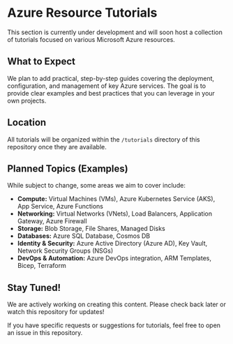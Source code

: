 # Azure Resource Tutorials

This section is currently under development and will soon host a collection of tutorials focused on various Microsoft Azure resources.

## What to Expect

We plan to add practical, step-by-step guides covering the deployment, configuration, and management of key Azure services. The goal is to provide clear examples and best practices that you can leverage in your own projects.

## Location

All tutorials will be organized within the `/tutorials` directory of this repository once they are available.

## Planned Topics (Examples)

While subject to change, some areas we aim to cover include:

*   **Compute:** Virtual Machines (VMs), Azure Kubernetes Service (AKS), App Service, Azure Functions
*   **Networking:** Virtual Networks (VNets), Load Balancers, Application Gateway, Azure Firewall
*   **Storage:** Blob Storage, File Shares, Managed Disks
*   **Databases:** Azure SQL Database, Cosmos DB
*   **Identity & Security:** Azure Active Directory (Azure AD), Key Vault, Network Security Groups (NSGs)
*   **DevOps & Automation:** Azure DevOps integration, ARM Templates, Bicep, Terraform

## Stay Tuned!

We are actively working on creating this content. Please check back later or watch this repository for updates!

If you have specific requests or suggestions for tutorials, feel free to open an issue in this repository.

